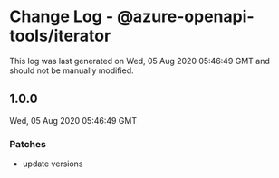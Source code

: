 # Change Log - @azure-openapi-tools/iterator

This log was last generated on Wed, 05 Aug 2020 05:46:49 GMT and should not be manually modified.

## 1.0.0
Wed, 05 Aug 2020 05:46:49 GMT

### Patches

- update versions


